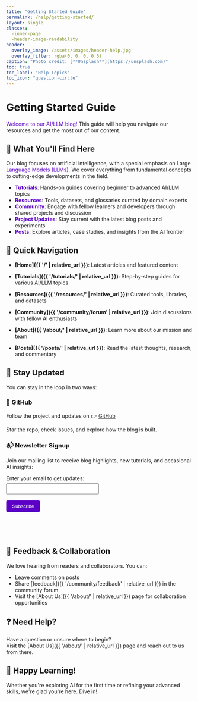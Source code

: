 ```yaml
---
title: "Getting Started Guide"
permalink: /help/getting-started/
layout: single
classes:
  -inner-page
  -header-image-readability
header:
  overlay_image: /assets/images/header-help.jpg
  overlay_filter: rgba(0, 0, 0, 0.5)
caption: "Photo credit: [**Unsplash**](https://unsplash.com)"
toc: true
toc_label: "Help Topics"
toc_icon: "question-circle"
---
```



# Getting Started Guide

<span style="color:#5c00c7;">Welcome to our AI/LLM blog!</span> This guide will help you navigate our resources and get the most out of our content.

## 🚀 What You'll Find Here

Our blog focuses on artificial intelligence, with a special emphasis on Large <span style="color:#5c00c7;">Language Models (LLMs)</span>. We cover everything from fundamental concepts to cutting-edge developments in the field.

- <span style="color:#5c00c7;">**Tutorials**</span>: Hands-on guides covering beginner to advanced AI/LLM topics  
- <span style="color:#5c00c7;">**Resources**</span>: Tools, datasets, and glossaries curated by domain experts  
- <span style="color:#5c00c7;">**Community**</span>: Engage with fellow learners and developers through shared projects and discussion  
- <span style="color:#5c00c7;">**Project Updates**</span>: Stay current with the latest blog posts and experiments  
- <span style="color:#5c00c7;">**Posts**</span>: Explore articles, case studies, and insights from the AI frontier


## 🔗 Quick Navigation

- **[Home]({{ '/' | relative_url }})**: Latest articles and featured content  
- **[Tutorials]({{ '/tutorials/' | relative_url }})**: Step-by-step guides for various AI/LLM topics  

- **[Resources]({{ '/resources/' | relative_url }})**: Curated tools, libraries, and datasets  
- **[Community]({{ '/community/forum' | relative_url }})**: Join discussions with fellow AI enthusiasts  
- **[About]({{ '/about/' | relative_url }})**: Learn more about our mission and team  
- **[Posts]({{ '/posts/' | relative_url }})**: Read the latest thoughts, research, and commentary


## 📰 Stay Updated

You can stay in the loop in two ways:

### 🌟 GitHub

Follow the project and updates on 👉 [GitHub](https://github.com/sednabcn/ai-llm-blog)

Star the repo, check issues, and explore how the blog is built.

### 📬 Newsletter Signup

Join our mailing list to receive blog highlights, new tutorials, and occasional AI insights:


<div class="page__content" style="max-width: 700px; margin: 0 auto;">
<form action="https://buttondown.email/api/emails/embed-subscribe/sednaletter" method="post" target="popupwindow" onsubmit="window.open('https://buttondown.email/sednaletter', 'popupwindow')" class="embeddable-buttondown-form">
  <label for="bd-email">Enter your email to get updates:</label><br>
  <input type="email" name="email" id="bd-email" style="padding:5px; margin-top:5px; width:250px;"><br><br>
  <input type="submit" value="Subscribe" style="background:#5c00c7; color:white; border:none; padding:8px 16px; border-radius:4px; cursor:pointer;">
</form>
<div class="spacer" style="height: 50px;"></div>
</div>




## 💬 Feedback & Collaboration

We love hearing from readers and collaborators. You can:

- Leave comments on posts  
- Share [feedback]({{ '/community/feedback' | relative_url }}) in the community forum  
- Visit the [About Us]({{ '/about/' | relative_url }}) page for collaboration opportunities  


## ❓ Need Help?

Have a question or unsure where to begin?  
Visit the [About Us]({{ '/about/' | relative_url }}) page and reach out to us from there.


## 🎉 Happy Learning!

Whether you're exploring AI for the first time or refining your advanced skills, we're glad you're here. Dive in!

